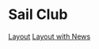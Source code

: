 # Sail Club

[Layout](https://www.figma.com/design/Rch9BoNBhxvAl1GlXsPtVg/fe-start-01)
[Layout with News](https://www.figma.com/design/l7M8QSgKn7bKy51peTCDPq/fe-start-02)
